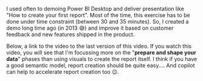I used often to demoing Power BI Desktop and deliver presentation like "How to create your first report". Most of the time, this exercise has to be done under time constraint (between 30 and 35 minutes).
So, I created a demo long time ago (in 2013 😅) and improve it based on customer feedback and new features shipped in the product.

Below, a link to the video to the last version of this video. If you watch this video, you will see that I'm focussing more on the 
"**prepare and shape your data**" phases than using visuals to create the report itself. 
I think if you have a good semantic model, report creation should be quite easy.... And copilot can help to accelerate report creation too 
😉.


